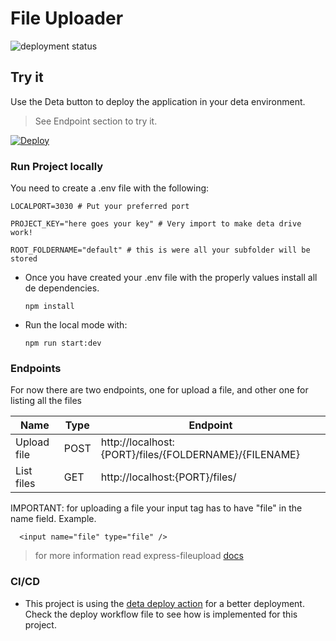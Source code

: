 # File Uploader 

![deployment status](https://github.com/MauroMontan/file-uploader/actions/workflows/deploy.yml/badge.svg) 


## Try it 

Use the Deta button to deploy the application in your deta environment.

> See Endpoint section to try it.

[![Deploy](https://button.deta.dev/1/svg)](https://go.deta.dev/deploy?repo=https://github.com/MauroMontan/file-uploader)


### Run Project locally

You need to create a .env file with the following:
  
  ```
  LOCALPORT=3030 # Put your preferred port

  PROJECT_KEY="here goes your key" # Very import to make deta drive work!

  ROOT_FOLDERNAME="default" # this is were all your subfolder will be stored
  
  ```

- Once you have created your .env file with the properly values install all de dependencies.

  `npm install` 

- Run the local mode with:
  
  `npm run start:dev` 


### Endpoints

For now there are two endpoints, one for upload a file, and other one for listing all the files

| Name         |Type |   Endpoint                                             |
|--------------|---- | ------------------------------------------------------ |
| Upload file  |POST |  http://localhost:{PORT}/files/{FOLDERNAME}/{FILENAME} |
| List files   |GET  |  http://localhost:{PORT}/files/                        |


IMPORTANT: for uploading a file your input tag has to have "file" in the name field. Example.

  ```
    <input name="file" type="file" />
  
  ```
> for more information read express-fileupload [docs](https://www.npmjs.com/package/express-fileupload) 


### CI/CD 

- This project is using the [deta deploy action](https://github.com/BogDAAAMN/deta-deploy-action) for a better deployment. Check the deploy  workflow file to see how is implemented for this project.
